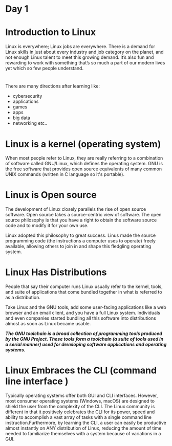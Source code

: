 # Day 1
# Introduction to Linux 
Linux is everywhere; Linux jobs are everywhere. There is a demand for Linux skills in just about every industry and job category on the planet, and not enough Linux talent to meet this growing demand. It’s also fun and rewarding to work with something that’s so much a part of our modern lives yet which so few people understand.
#
There are many directions after learning like:
- cybersecurity 
- applications
- games
- apps
- big data
- networking
etc..
#
# Linux is a kernel (operating system)
When most people refer to Linux, they are really referring to a combination of software called GNU/Linux, which defines the operating system. GNU is the free software that provides open source equivalents of many common UNIX commands (written in C language so it's portable).
#
# Linux is Open source
The development of Linux closely parallels the rise of open source software. Open source takes a source-centric view of software. The open source philosophy is that you have a right to obtain the software source code and to modify it for your own use.

Linux adopted this philosophy to great success. Linus made the source programming code (the instructions a computer uses to operate) freely available, allowing others to join in and shape this fledgling operating system.
#
# Linux Has Distributions
People that say their computer runs Linux usually refer to the kernel, tools, and suite of applications that come bundled together in what is referred to as a distribution.

Take Linux and the GNU tools, add some user-facing applications like a web browser and an email client, and you have a full Linux system. Individuals and even companies started bundling all this software into distributions almost as soon as Linux became usable.

***The GNU toolchain is a broad collection of programming tools produced by the GNU Project. These tools form a toolchain (a suite of tools used in a serial manner) used for developing software applications and operating systems.***
#
# Linux Embraces the CLI (command line interface )
Typically operating systems offer both GUI and CLI interfaces. However, most consumer operating systems (Windows, macOS) are designed to shield the user from the complexity of the CLI. The Linux community is different in that it positively celebrates the CLI for its power, speed and ability to accomplish a vast array of tasks with a single command line instruction.Furthermore, by learning the CLI, a user can easily be productive almost instantly on ANY distribution of Linux, reducing the amount of time needed to familiarize themselves with a system because of variations in a GUI.





